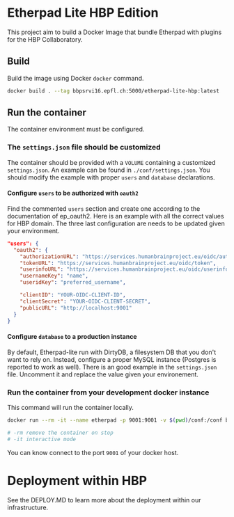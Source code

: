 # Etherpad Lite HBP Edition

This project aim to build a Docker Image that bundle Etherpad
with plugins for the HBP Collaboratory.


## Build

Build the image using Docker `docker` command.

```bash
docker build . --tag bbpsrvi16.epfl.ch:5000/etherpad-lite-hbp:latest
```


## Run the container

The container environment must be configured.

### The `settings.json` file should be customized

The container should be provided with a `VOLUME` containing a customized
`settings.json`. An example can be found in `./conf/settings.json`. You should
modify the example with proper `users` and `database` declarations.

#### Configure `users` to be authorized with `oauth2`

Find the commented `users` section and create one according to the documentation
of ep_oauth2. Here is an example with all the correct values for HBP domain.
The three last configuration are needs to be updated given your environment.

```json
"users": {
  "oauth2": {
    "authorizationURL": "https://services.humanbrainproject.eu/oidc/authorize",
    "tokenURL": "https://services.humanbrainproject.eu/oidc/token",
    "userinfoURL": "https://services.humanbrainproject.eu/oidc/userinfo",
    "usernameKey": "name",
    "useridKey": "preferred_username",

    "clientID": "YOUR-OIDC-CLIENT-ID",
    "clientSecret": "YOUR-OIDC-CLIENT-SECRET",
    "publicURL": "http://localhost:9001"
  }
}
```

#### Configure `database` to a production instance

By default, Etherpad-lite run with DirtyDB, a filesystem DB that you don't want
to rely on. Instead, configure a proper MySQL instance (Postgres is reported to
work as well). There is an good example in the `settings.json` file.
Uncomment it and replace the value given your environement.

### Run the container from your development docker instance

This command will run the container locally.

```bash
docker run --rm -it --name etherpad -p 9001:9001 -v $(pwd)/conf:/conf bbpsrvi16.epfl.ch:5000/etherpad-lite-hbp:latest

# -rm remove the container on stop
# -it interactive mode
```

You can know connect to the port `9001` of your docker host.


# Deployment within HBP

See the DEPLOY.MD to learn more about the deployment within our infrastructure.
